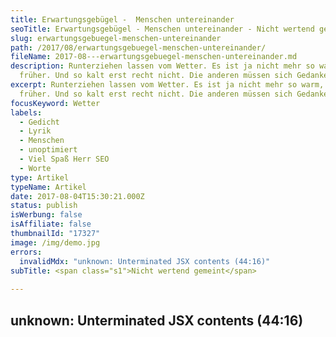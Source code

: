 ```yaml
---
title: Erwartungsgebügel -  Menschen untereinander
seoTitle: Erwartungsgebügel - Menschen untereinander - Nicht wertend gemeint
slug: erwartungsgebuegel-menschen-untereinander
path: /2017/08/erwartungsgebuegel-menschen-untereinander/
fileName: 2017-08---erwartungsgebuegel-menschen-untereinander.md
description: Runterziehen lassen vom Wetter. Es ist ja nicht mehr so warm, wie
  früher. Und so kalt erst recht nicht. Die anderen müssen sich Gedanken machen.
excerpt: Runterziehen lassen vom Wetter. Es ist ja nicht mehr so warm, wie
  früher. Und so kalt erst recht nicht. Die anderen müssen sich Gedanken machen.
focusKeyword: Wetter
labels:
  - Gedicht
  - Lyrik
  - Menschen
  - unoptimiert
  - Viel Spaß Herr SEO
  - Worte
type: Artikel
typeName: Artikel
date: 2017-08-04T15:30:21.000Z
status: publish
isWerbung: false
isAffiliate: false
thumbnailId: "17327"
image: /img/demo.jpg
errors:
  invalidMdx: "unknown: Unterminated JSX contents (44:16)"
subTitle: <span class="s1">Nicht wertend gemeint</span>
  
---
```


## unknown: Unterminated JSX contents (44:16)

<!--
![Wetter](http://cardamonchai.com/wp-content/uploads/2017/08/14159340218_160988f645_z.jpg)

<p class="p1">

<p class="p1">Die Erwartungen.
Die Ansprüche.
Runterschrauben.</p>

<p class="p1">Runterziehen lassen vom Wetter.
Es ist ja nicht mehr so warm, wie früher.
Und so kalt erst recht nicht.</p>

<p class="p1">Da muss man sich schon mal Gedanken machen.
Also die anderen.
Den anderen das Denken überlassen.
Denen da oben.</p>

<p class="p1">Entscheiden.
Entschieden.
Entsetzen.
Entzerren.</p>

<p class="p1">Glattziehen.
Ausbügeln.
Einnorden.
Rund machen.</p>

<p class="p1">Den Druck erhöhen.
Engagement fordern.
Delegieren.</p>

<p class="p1">Abweisen.
Verweisen.
Beweisen.
Nachweisen.
Dass man selbst etwas getan hat.</p>

<p class="p1">Überwachen.
Überprüfen.
Nichts übersehen.
Nichts überdenken.</p>

Dagegen angehen. Doch lieber morgen.

<p class="p1">Menschen.
Heutzutage.</p>

![Wetter | full](http://cardamonchai.com/wp-content/uploads/2017/08/15659774513_dc88123b2d_z.jpg)

Merken

-->

  